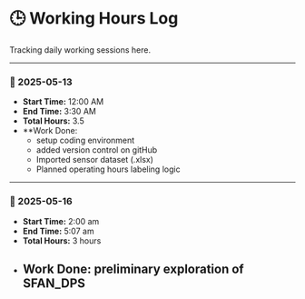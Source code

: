 # 🕒 Working Hours Log

Tracking daily working sessions here.

---

### 📅 2025-05-13
- **Start Time:** 12:00 AM
- **End Time:** 3:30 AM
- **Total Hours:** 3.5
- **Work Done:
    - setup coding environment
    - added version control on gitHub
    - Imported sensor dataset (.xlsx)
    - Planned operating hours labeling logic

---

### 📅 2025-05-16
- **Start Time:** 2:00 am  
- **End Time:** 5:07 am
- **Total Hours:** 3 hours 
- **Work Done:** preliminary exploration of SFAN_DPS
  - 

